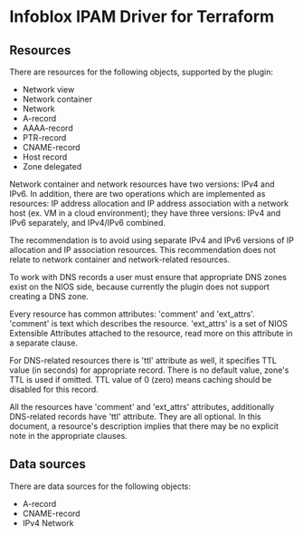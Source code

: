 # Infoblox IPAM Driver for Terraform

## Resources

There are resources for the following objects, supported by the plugin:

-   Network view
-   Network container
-   Network
-   A-record
-   AAAA-record
-   PTR-record
-   CNAME-record
-   Host record
-   Zone delegated

Network container and network resources have two versions: IPv4 and IPv6. In
addition, there are two operations which are implemented as resources:
IP address allocation and IP address association with a network host
(ex. VM in a cloud environment); they have three versions: IPv4
and IPv6 separately, and IPv4/IPv6 combined.

The recommendation is to avoid using separate IPv4 and IPv6 versions of
IP allocation and IP association resources.
This recommendation does not relate to network container and network-related resources.

To work with DNS records a user must ensure that appropriate DNS zones
exist on the NIOS side, because currently the plugin does not support
creating a DNS zone.

Every resource has common attributes: 'comment' and 'ext_attrs'.
'comment' is text which describes the resource. 'ext_attrs' is a set of
NIOS Extensible Attributes attached to the resource, read more on this
attribute in a separate clause.

For DNS-related resources there is 'ttl' attribute as well, it specifies
TTL value (in seconds) for appropriate record. There is no default
value, zone's TTL is used if omitted. TTL value of 0 (zero) means
caching should be disabled for this record.

All the resources have 'comment' and 'ext_attrs' attributes,
additionally DNS-related records have 'ttl' attribute. They are all
optional. In this document, a resource's description implies that there
may be no explicit note in the appropriate clauses.

## Data sources

There are data sources for the following objects:

- A-record
- CNAME-record
- IPv4 Network
